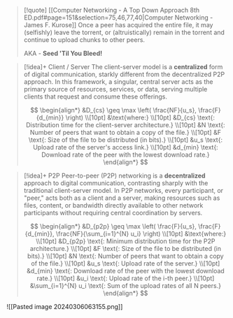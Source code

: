 >[!quote] [[Computer Networking - A Top Down Approach 8th ED.pdf#page=151&selection=75,46,77,40|Computer Networking - James F. Kurose]]
> Once a peer has acquired the entire file, it may (selfishly) leave the torrent, or (altruistically) remain in the torrent and continue to upload chunks to other peers.
> 
> AKA - **Seed 'Til You Bleed!**


> [!idea]+ Client / Server
> The client-server model is a **centralized** form of digital communication, starkly different from the decentralized P2P approach. In this framework, a singular, central server acts as the primary source of resources, services, or data, serving multiple clients that request and consume these offerings. 
>
> $$
> \begin{align*}
> &D_{cs} \geq \max \left( \frac{NF}{u_s}, \frac{F}{d_{min}} \right) \\[10pt]
> &\text{where:} \\[10pt]
> &D_{cs} \text{: Distribution time for the client-server architecture.} \\[10pt]
> &N \text{: Number of peers that want to obtain a copy of the file.} \\[10pt]
> &F \text{: Size of the file to be distributed (in bits).} \\[10pt]
> &u_s \text{: Upload rate of the server's access link.} \\[10pt]
> &d_{min} \text{: Download rate of the peer with the lowest download rate.}
> \end{align*}
> $$


> [!idea]+ P2P
> Peer-to-peer (P2P) networking is a **decentralized** approach to digital communication, contrasting sharply with the traditional client-server model. In P2P networks, every participant, or "peer," acts both as a client and a server, making resources such as files, content, or bandwidth directly available to other network participants without requiring central coordination by servers.
>
> $$
> \begin{align*}
> &D_{p2p} \geq \max \left( \frac{F}{u_s}, \frac{F}{d_{min}}, \frac{NF}{\sum_{i=1}^{N} u_i} \right) \\[10pt]
> &\text{where:} \\[10pt]
> &D_{p2p} \text{: Minimum distribution time for the P2P architecture.} \\[10pt]
> &F \text{: Size of the file to be distributed (in bits).} \\[10pt]
> &N \text{: Number of peers that want to obtain a copy of the file.} \\[10pt]
> &u_s \text{: Upload rate of the server.} \\[10pt]
> &d_{min} \text{: Download rate of the peer with the lowest download rate.} \\[10pt]
> &u_i \text{: Upload rate of the i-th peer.} \\[10pt]
> &\sum_{i=1}^{N} u_i \text{: Sum of the upload rates of all N peers.}
> \end{align*}
> $$

![[Pasted image 20240306063155.png]]
